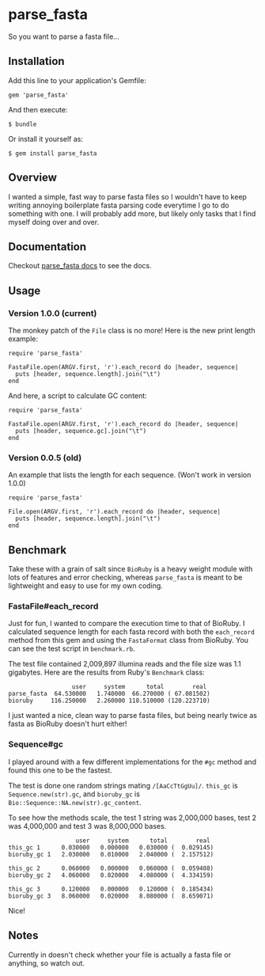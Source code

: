 # parse_fasta #

So you want to parse a fasta file...

## Installation ##

Add this line to your application's Gemfile:

    gem 'parse_fasta'

And then execute:

    $ bundle

Or install it yourself as:

    $ gem install parse_fasta

## Overview ##

I wanted a simple, fast way to parse fasta files so I wouldn't have to
keep writing annoying boilerplate fasta parsing code everytime I go to
do something with one. I will probably add more, but likely only tasks
that I find myself doing over and over.

## Documentation ##

Checkout [parse_fasta docs](http://rubydoc.info/gems/parse_fasta/1.0.1/frames) to see
the docs.

## Usage ##

### Version 1.0.0 (current) ###

The monkey patch of the `File` class is no more! Here is the new print
length example:

	require 'parse_fasta'

	FastaFile.open(ARGV.first, 'r').each_record do |header, sequence|
	  puts [header, sequence.length].join("\t")
	end

And here, a script to calculate GC content:

	require 'parse_fasta'

	FastaFile.open(ARGV.first, 'r').each_record do |header, sequence|
	  puts [header, sequence.gc].join("\t")
	end

### Version 0.0.5 (old) ###

An example that lists the length for each sequence. (Won't work in
version 1.0.0)

    require 'parse_fasta'

	File.open(ARGV.first, 'r').each_record do |header, sequence|
	  puts [header, sequence.length].join("\t")
	end

## Benchmark ##

Take these with a grain of salt since `BioRuby` is a heavy weight
module with lots of features and error checking, whereas `parse_fasta`
is meant to be lightweight and easy to use for my own coding.

### FastaFile#each_record ###

Just for fun, I wanted to compare the execution time to that of
BioRuby. I calculated sequence length for each fasta record with both
the `each_record` method from this gem and using the `FastaFormat`
class from BioRuby. You can see the test script in `benchmark.rb`.

The test file contained 2,009,897 illumina reads and the file size
was 1.1 gigabytes. Here are the results from Ruby's `Benchmark` class:

                      user     system      total        real
    parse_fasta  64.530000   1.740000  66.270000 ( 67.081502)
    bioruby     116.250000   2.260000 118.510000 (120.223710)

I just wanted a nice, clean way to parse fasta files, but being nearly
twice as fasta as BioRuby doesn't hurt either!

### Sequence#gc ###

I played around with a few different implementations for the `#gc`
method and found this one to be the fastest.

The test is done one random strings mating `/[AaCcTtGgUu]/`. `this_gc`
is `Sequence.new(str).gc`, and `bioruby_gc` is
`Bio::Sequence::NA.new(str).gc_content`.

To see how the methods scale, the test 1 string was 2,000,000 bases,
test 2 was 4,000,000 and test 3 was 8,000,000 bases.

                       user     system      total        real
    this_gc 1      0.030000   0.000000   0.030000 (  0.029145)
    bioruby_gc 1   2.030000   0.010000   2.040000 (  2.157512)

	this_gc 2      0.060000   0.000000   0.060000 (  0.059408)
    bioruby_gc 2   4.060000   0.020000   4.080000 (  4.334159)

	this_gc 3      0.120000   0.000000   0.120000 (  0.185434)
    bioruby_gc 3   8.060000   0.020000   8.080000 (  8.659071)

Nice!

## Notes ##

Currently in doesn't check whether your file is actually a fasta file
or anything, so watch out.
